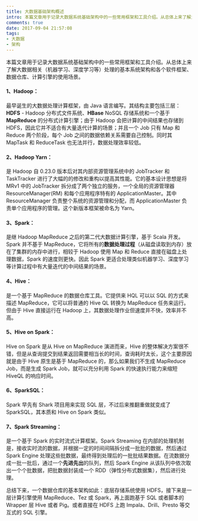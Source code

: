 ```yaml
---
title: 大数据基础架构概述
intro: 本篇文章用于记录大数据系统基础架构中的一些常用框架和工具介绍。从总体上来了解大数据相关（机器学习、深度学习等）处理的基本系统架构和各个软件框架、数据仓库、计算引擎的使用场景。
comments: true
date: 2017-09-04 21:57:08
tags:
- 大数据
- 架构
---
```



本篇文章用于记录大数据系统基础架构中的一些常用框架和工具介绍。从总体上来了解大数据相关（机器学习、深度学习等）处理的基本系统架构和各个软件框架、数据仓库、计算引擎的使用场景。

#### 1、Hadoop：

最早诞生的大数据处理计算框架，由 Java 语言编写。其结构主要包括三层：**HDFS** - Hadoop 分布式文件系统、**HBase** NoSQL 存储系统和一个基于 **MapReduce** 的分布式计算引擎；由于 Hadoop 会把计算的中间结果也存储到 HDFS，因此它并不适合有大量迭代计算的场景；并且一个 Job 只有 Map 和 Reduce 两个阶段，每个 Job 之间的数据依赖关系需要自己控制。同时其 MapTask 和 ReduceTask 也无法并行，数据处理效率较低。

#### 2、Hadoop Yarn：

是 Hadoop 自 0.23.0 版本后对其内部资源管理系统中的 JobTracker 和 TaskTracker 进行了大幅的的修改和重构以提高其性能。它的基本设计思想是将 MRv1 中的 JobTracker 拆分成了两个独立的服务，一个全局的资源管理器 ResourceManager(RM) 和每个应用程序特有的 ApplicationMaster。其中ResourceManager 负责整个系统的资源管理和分配，而 ApplicationMaster 负责单个应用程序的管理。这个新版本框架被命名为 Yarn。

#### 3、Spark：

是继 Hadoop MapReduce 之后的第二代大数据计算引擎，基于 Scala 开发。Spark 并不基于 MapReduce，它将所有的**数据处理过程**（从磁盘读取到内存）放在了集群的内存中进行，相较于 Hadoop 使用 Map 和 Reduce 直接在磁盘上处理数据，Spark 的速度则更快。因此 Spark 更适合处理类似机器学习、深度学习等计算过程中有大量迭代的中间结果的场景。

#### 4、Hive：

是一个基于 MapReduce 的数据仓库工具。它提供来 HQL 可以以 SQL 的方式来描述 MapReduce，它可以将普通的 Hive QL 转换为 MapReduce 任务来运行。但由于 Hive 直接运行在 Hadoop 上，其数据处理作业但速度并不快，效率并不高。

#### 5、Hive on Spark：

Hive on Spark 是从 Hive on MapReduce 演进而来，Hive 的整体解决方案很不错，但是从查询提交到结果返回需要相当长的时间，查询耗时太长，这个主要原因就是由于 Hive 原生是基于 MapReduce 的，那么如果我们不生成 MapReduce Job，而是生成 Spark Job，就可以充分利用 Spark 的快速执行能力来缩短 HiveQL 的响应时间。

#### 6、SparkSQL：

Spark 早先有 Shark 项目用来实现 SQL 层，不过后来推翻重做就变成了 SparkSQL，其本质和 Hive on Spark 类似。

#### 7、Spark Streaming：

是一个基于 Spark 的实时流式计算框架。Spark Streaming 在内部的处理机制是，接收实时流的数据，并根据一定的时间间隔拆分成一批批的数据，然后通过 Spark Engine 处理这些批数据，最终得到处理后的一批批结果数据。在流数据分成一批一批后，通过一个**先进先出**的队列，然后 Spark Engine 从该队列中依次取出一个个批数据，把批数据封装成一个 RDD（弹性分布式数据集），然后进行处理。

总结下来，一个数据仓库的基本架构如此：底层存储系统使用 HDFS，接下来是一层计算引擎使用 MapReduce、Tez 或 Spark，再上面跑基于 SQL 或者脚本的 Wrapper 层 Hive 或者 Pig。或者直接在 HDFS 上跑 Impala、Drill、Presto 等交互式的 SQL 引擎。

